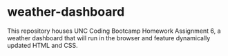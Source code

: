 # weather-dashboard
This repository houses UNC Coding Bootcamp Homework Assignment 6, a weather dashboard that will run in the browser and feature dynamically updated HTML and CSS.
